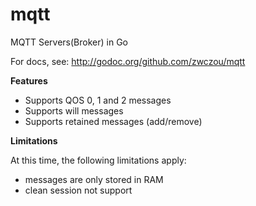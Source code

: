 mqtt
====

MQTT Servers(Broker) in Go

For docs, see: http://godoc.org/github.com/zwczou/mqtt


**Features**

* Supports QOS 0, 1 and 2 messages
* Supports will messages
* Supports retained messages (add/remove)

**Limitations**

At this time, the following limitations apply:
 * messages are only stored in RAM
 * clean session not support
